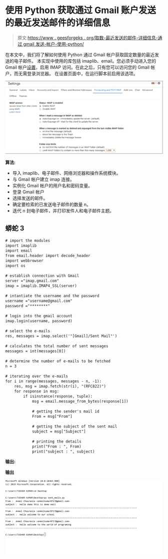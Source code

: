 # 使用 Python 获取通过 Gmail 账户发送的最近发送邮件的详细信息

> 原文:[https://www . geesforgeks . org/取数-最近发送的邮件-详细信息-通过 gmail 发送-帐户-使用-python/](https://www.geeksforgeeks.org/fetching-recently-sent-mails-details-sent-via-a-gmail-account-using-python/)

在本文中，我们将了解如何使用 Python 通过 Gmail 帐户获取固定数量的最近发送的电子邮件。
本实现中使用的库包括 imaplib、email。您必须手动进入您的 Gmail 帐户[设置](https://mail.google.com/mail/u/0/#settings/fwdandpop)，启用 IMAP 访问。在此之后，只有您可以访问您的 Gmail 帐户，而无需登录浏览器。
在设置页面中，在运行脚本前启用该选项。

![](img/6fa8b99aa78edafe7670e211d52eef9d.png)

**算法:**

*   导入 imaplib、电子邮件、网络浏览器和操作系统模块。
*   与 Gmail 帐户建立 imap 连接。
*   实例化 Gmail 帐户的用户名和密码变量。
*   登录 Gmail 帐户
*   选择发送的邮件。
*   确定要检索的已发送电子邮件的数量 n。
*   迭代 n 封电子邮件，并打印发件人和电子邮件主题。

## 蟒蛇 3

```
# import the modules
import imaplib                             
import email
from email.header import decode_header
import webbrowser
import os

# establish connection with Gmail
server ="imap.gmail.com"                    
imap = imaplib.IMAP4_SSL(server)

# intantiate the username and the password
username ="username@gmail.com"
password ="********"

# login into the gmail account
imap.login(username, password)              

# select the e-mails
res, messages = imap.select('"[Gmail]/Sent Mail"')  

# calculates the total number of sent messages
messages = int(messages[0])

# determine the number of e-mails to be fetched
n = 3

# iterating over the e-mails
for i in range(messages, messages - n, -1):
    res, msg = imap.fetch(str(i), "(RFC822)")    
    for response in msg:
        if isinstance(response, tuple):
            msg = email.message_from_bytes(response[1])

            # getting the sender's mail id
            From = msg["From"]

            # getting the subject of the sent mail
            subject = msg["Subject"]

            # printing the details
            print("From : ", From)
            print("subject : ", subject)
```

**输出:**

**输出**

![](img/66ccc518a9c48b4cea22c0fa1355733b.png)
